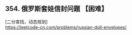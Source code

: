 ## 354. 俄罗斯套娃信封问题 【困难】     
[二分查找，动态规划]      
https://leetcode-cn.com/problems/russian-doll-envelopes/     

